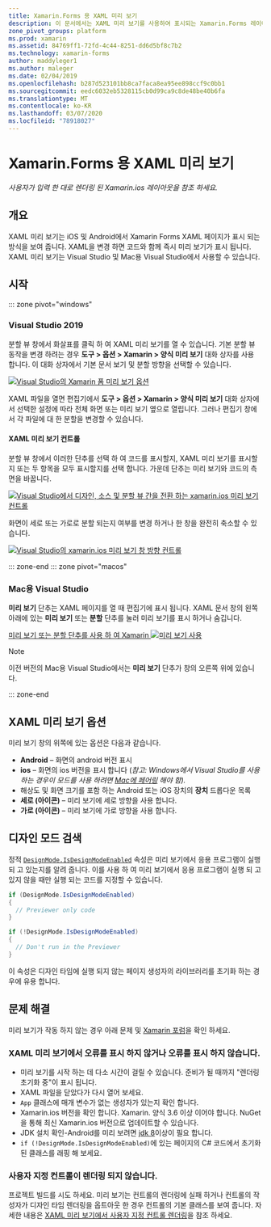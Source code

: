 ```yaml
---
title: Xamarin.Forms 용 XAML 미리 보기
description: 이 문서에서는 XAML 미리 보기를 사용하여 표시되는 Xamarin.Forms 레이아웃을 확인하는 방법을 설명합니다. XAML 미리 보기는 Visual Studio 2019 및 Mac 용 Visual Studio 2019에서 사용할 수 있습니다.
zone_pivot_groups: platform
ms.prod: xamarin
ms.assetid: 84769ff1-72fd-4c44-8251-dd6d5bf8c7b2
ms.technology: xamarin-forms
author: maddyleger1
ms.author: maleger
ms.date: 02/04/2019
ms.openlocfilehash: b287d523101bb8ca7faca8ea95ee898ccf9c0bb1
ms.sourcegitcommit: eedc6032eb5328115cb0d99ca9c8de48be40b6fa
ms.translationtype: MT
ms.contentlocale: ko-KR
ms.lasthandoff: 03/07/2020
ms.locfileid: "78918027"
---
```

# <a name="xaml-previewer-for-xamarinforms"></a>Xamarin.Forms 용 XAML 미리 보기

_사용자가 입력 한 대로 렌더링 된 Xamarin.ios 레이아웃을 참조 하세요._

## <a name="overview"></a>개요

XAML 미리 보기는 iOS 및 Android에서 Xamarin Forms XAML 페이지가 표시 되는 방식을 보여 줍니다. XAML을 변경 하면 코드와 함께 즉시 미리 보기가 표시 됩니다. XAML 미리 보기는 Visual Studio 및 Mac용 Visual Studio에서 사용할 수 있습니다.

## <a name="getting-started"></a>시작

::: zone pivot="windows"

### <a name="visual-studio-2019"></a>Visual Studio 2019

분할 뷰 창에서 화살표를 클릭 하 여 XAML 미리 보기를 열 수 있습니다. 기본 분할 뷰 동작을 변경 하려는 경우 **도구 > 옵션 > Xamarin > 양식 미리 보기** 대화 상자를 사용 합니다. 이 대화 상자에서 기본 문서 보기 및 분할 방향을 선택할 수 있습니다.

[![Visual Studio의 Xamarin 폼 미리 보기 옵션](xaml-previewer-images/xamlp-options-vs-sm.png "Visual Studio의 Xamarin 폼 미리 보기 옵션")](xaml-previewer-images/xamlp-options-vs-lg.png#lightbox)

XAML 파일을 열면 편집기에서 **도구 > 옵션 > Xamarin > 양식 미리 보기** 대화 상자에서 선택한 설정에 따라 전체 화면 또는 미리 보기 옆으로 열립니다. 그러나 편집기 창에서 각 파일에 대 한 분할을 변경할 수 있습니다.

#### <a name="xaml-preview-controls"></a>XAML 미리 보기 컨트롤

분할 뷰 창에서 이러한 단추를 선택 하 여 코드를 표시할지, XAML 미리 보기를 표시할지 또는 두 항목을 모두 표시할지를 선택 합니다. 가운데 단추는 미리 보기와 코드의 측면을 바꿉니다.

[![Visual Studio에서 디자인, 소스 및 분할 뷰 간을 전환 하는 xamarin.ios 미리 보기 컨트롤](xaml-previewer-images/xamlp-controls-splitview-vs-sm.png "Visual Studio에서 디자인, 소스 및 분할 뷰 간을 전환 하는 xamarin.ios 미리 보기 컨트롤")](xaml-previewer-images/xamlp-controls-splitview-vs-lg.png#lightbox)

화면이 세로 또는 가로로 분할 되는지 여부를 변경 하거나 한 창을 완전히 축소할 수 있습니다.

[![Visual Studio의 xamarin.ios 미리 보기 창 방향 컨트롤](xaml-previewer-images/xamlp-controls-orientation-vs-sm.png "Visual Studio의 xamarin.ios 미리 보기 창 방향 컨트롤")](xaml-previewer-images/xamlp-controls-orientation-vs-lg.png#lightbox)

::: zone-end
::: zone pivot="macos"

### <a name="visual-studio-for-mac"></a>Mac용 Visual Studio

**미리 보기** 단추는 XAML 페이지를 열 때 편집기에 표시 됩니다. XAML 문서 창의 왼쪽 아래에 있는 **미리 보기** 또는 **분할** 단추를 눌러 미리 보기를 표시 하거나 숨깁니다.

[미리 보기 또는 분할 단추를 사용 하 여 Xamarin ![미리 보기 사용](xaml-previewer-images/xamlp-list-sml.png)](xaml-previewer-images/xamlp-list.png#lightbox)

> [!NOTE]
> 이전 버전의 Mac용 Visual Studio에서는 **미리 보기** 단추가 창의 오른쪽 위에 있습니다.

::: zone-end

## <a name="xaml-previewer-options"></a>XAML 미리 보기 옵션

미리 보기 창의 위쪽에 있는 옵션은 다음과 같습니다.

* **Android** – 화면의 android 버전 표시
* **ios** – 화면의 ios 버전을 표시 합니다 (*참고: Windows에서 Visual Studio를 사용 하는 경우이 모드를 사용 하려면 [Mac에 페어링](~/ios/get-started/installation/windows/connecting-to-mac/index.md) 해야 함).*
* 해상도 및 화면 크기를 포함 하는 Android 또는 iOS 장치의 **장치** 드롭다운 목록
* **세로 (아이콘)** – 미리 보기에 세로 방향을 사용 합니다.
* **가로 (아이콘)** – 미리 보기에 가로 방향을 사용 합니다.

## <a name="detect-design-mode"></a>디자인 모드 검색

정적 [`DesignMode.IsDesignModeEnabled`](xref:Xamarin.Forms.DesignMode.IsDesignModeEnabled) 속성은 미리 보기에서 응용 프로그램이 실행 되 고 있는지를 알려 줍니다. 이를 사용 하 여 미리 보기에서 응용 프로그램이 실행 되 고 있지 않을 때만 실행 되는 코드를 지정할 수 있습니다.

```csharp
if (DesignMode.IsDesignModeEnabled)
{
  // Previewer only code  
}

if (!DesignMode.IsDesignModeEnabled)
{
  // Don't run in the Previewer  
}
```

이 속성은 디자인 타임에 실행 되지 않는 페이지 생성자의 라이브러리를 초기화 하는 경우에 유용 합니다.

## <a name="troubleshooting"></a>문제 해결

미리 보기가 작동 하지 않는 경우 아래 문제 및 [Xamarin 포럼](https://forums.xamarin.com/categories/xamarin-forms)을 확인 하세요.

### <a name="xaml-previewer-isnt-showing-or-shows-an-error"></a>XAML 미리 보기에서 오류를 표시 하지 않거나 오류를 표시 하지 않습니다.

* 미리 보기를 시작 하는 데 다소 시간이 걸릴 수 있습니다. 준비가 될 때까지 "렌더링 초기화 중"이 표시 됩니다.
* XAML 파일을 닫았다가 다시 열어 보세요.
* `App` 클래스에 매개 변수가 없는 생성자가 있는지 확인 합니다.
* Xamarin.ios 버전을 확인 합니다. Xamarin. 양식 3.6 이상 이어야 합니다. NuGet을 통해 최신 Xamarin.ios 버전으로 업데이트할 수 있습니다.
* JDK 설치 확인-Android를 미리 보려면 [jdk 8](https://www.oracle.com/technetwork/java/javase/downloads/index.html)이상이 필요 합니다.
* `if (!DesignMode.IsDesignModeEnabled)`에 있는 페이지의 C# 코드에서 초기화 된 클래스를 래핑 해 보세요.

### <a name="custom-controls-arent-rendering"></a>사용자 지정 컨트롤이 렌더링 되지 않습니다.

프로젝트 빌드를 시도 하세요. 미리 보기는 컨트롤의 렌더링에 실패 하거나 컨트롤의 작성자가 디자인 타임 렌더링을 옵트아웃 한 경우 컨트롤의 기본 클래스를 보여 줍니다. 자세한 내용은 [XAML 미리 보기에서 사용자 지정 컨트롤 렌더링](render-custom-controls.md)을 참조 하세요.
